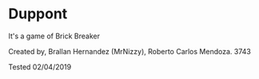 # Duppont
It's a game of Brick Breaker

Created by, Brallan Hernandez (MrNizzy), Roberto Carlos Mendoza. 3743

Tested 02/04/2019
